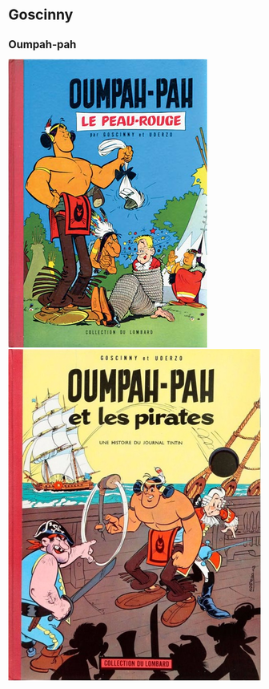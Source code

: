 # Goscinny

## Oumpah-pah

![1](images/OumpahPah01.jpg ':size=200x263')
![2](images/OumpahPah02.jpg ':size=200x263')
